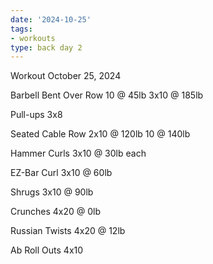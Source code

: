 ```yaml
---
date: '2024-10-25'
tags:
- workouts
type: back day 2
---
```


Workout October 25, 2024

Barbell Bent Over Row
10 @ 45lb
3x10 @ 185lb

Pull-ups
3x8

Seated Cable Row
2x10 @ 120lb
10 @ 140lb

Hammer Curls
3x10 @ 30lb each

EZ-Bar Curl
3x10 @ 60lb

Shrugs
3x10 @ 90lb

Crunches
4x20 @ 0lb

Russian Twists
4x20 @ 12lb

Ab Roll Outs
4x10